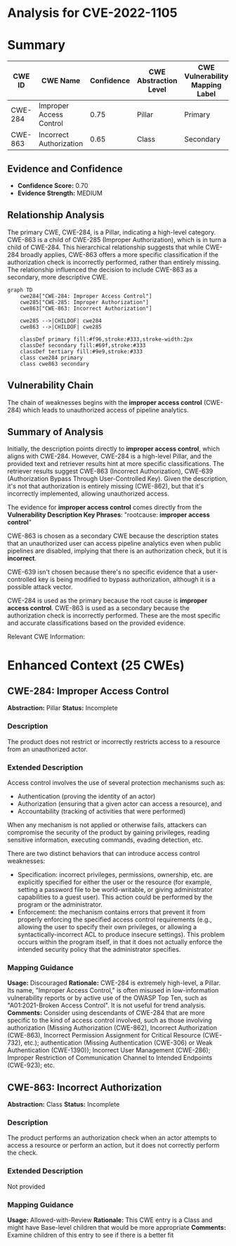 # Analysis for CVE-2022-1105

# Summary
| CWE ID | CWE Name | Confidence | CWE Abstraction Level | CWE Vulnerability Mapping Label | CWE-Vulnerability Mapping Notes |
|---|---|---|---|---|---|
| CWE-284 | Improper Access Control | 0.75 | Pillar | Primary | Discouraged |
| CWE-863 | Incorrect Authorization | 0.65 | Class | Secondary | Allowed-with-Review |

## Evidence and Confidence

*   **Confidence Score:** 0.70
*   **Evidence Strength:** MEDIUM

## Relationship Analysis
The primary CWE, CWE-284, is a Pillar, indicating a high-level category. CWE-863 is a child of CWE-285 (Improper Authorization), which is in turn a child of CWE-284. This hierarchical relationship suggests that while CWE-284 broadly applies, CWE-863 offers a more specific classification if the authorization check is incorrectly performed, rather than entirely missing. The relationship influenced the decision to include CWE-863 as a secondary, more descriptive CWE.

```mermaid
graph TD
    cwe284["CWE-284: Improper Access Control"]
    cwe285["CWE-285: Improper Authorization"]
    cwe863["CWE-863: Incorrect Authorization"]
    
    cwe285 -->|CHILDOF| cwe284
    cwe863 -->|CHILDOF| cwe285
    
    classDef primary fill:#f96,stroke:#333,stroke-width:2px
    classDef secondary fill:#69f,stroke:#333
    classDef tertiary fill:#9e9,stroke:#333
    class cwe284 primary
    class cwe863 secondary
```

## Vulnerability Chain
The chain of weaknesses begins with the **improper access control** (CWE-284) which leads to unauthorized access of pipeline analytics.

## Summary of Analysis
Initially, the description points directly to **improper access control**, which aligns with CWE-284. However, CWE-284 is a high-level Pillar, and the provided text and retriever results hint at more specific classifications. The retriever results suggest CWE-863 (Incorrect Authorization), CWE-639 (Authorization Bypass Through User-Controlled Key). Given the description, it's not that authorization is entirely missing (CWE-862), but that it's incorrectly implemented, allowing unauthorized access.

The evidence for **improper access control** comes directly from the **Vulnerability Description Key Phrases**: "rootcause: **improper access control**"

CWE-863 is chosen as a secondary CWE because the description states that an unauthorized user can access pipeline analytics even when public pipelines are disabled, implying that there is an authorization check, but it is **incorrect**.

CWE-639 isn't chosen because there's no specific evidence that a user-controlled key is being modified to bypass authorization, although it is a possible attack vector.

CWE-284 is used as the primary because the root cause is **improper access control**.
CWE-863 is used as a secondary because the authorization check is incorrectly performed. These are the most specific and accurate classifications based on the provided evidence.

Relevant CWE Information:

# Enhanced Context (25 CWEs)

## CWE-284: Improper Access Control
**Abstraction:** Pillar
**Status:** Incomplete

### Description
The product does not restrict or incorrectly restricts access to a resource from an unauthorized actor.

### Extended Description
Access control involves the use of several protection mechanisms such as:

- Authentication (proving the identity of an actor)
- Authorization (ensuring that a given actor can access a resource), and
- Accountability (tracking of activities that were performed)

When any mechanism is not applied or otherwise fails, attackers can compromise the security of the product by gaining privileges, reading sensitive information, executing commands, evading detection, etc.

There are two distinct behaviors that can introduce access control weaknesses:

- Specification: incorrect privileges, permissions, ownership, etc. are explicitly specified for either the user or the resource (for example, setting a password file to be world-writable, or giving administrator capabilities to a guest user). This action could be performed by the program or the administrator.
- Enforcement: the mechanism contains errors that prevent it from properly enforcing the specified access control requirements (e.g., allowing the user to specify their own privileges, or allowing a syntactically-incorrect ACL to produce insecure settings). This problem occurs within the program itself, in that it does not actually enforce the intended security policy that the administrator specifies.

### Mapping Guidance
**Usage:** Discouraged
**Rationale:** CWE-284 is extremely high-level, a Pillar. Its name, "Improper Access Control," is often misused in low-information vulnerability reports or by active use of the OWASP Top Ten, such as "A01:2021-Broken Access Control". It is not useful for trend analysis.
**Comments:** Consider using descendants of CWE-284 that are more specific to the kind of access control involved, such as those involving authorization (Missing Authorization (CWE-862), Incorrect Authorization (CWE-863), Incorrect Permission Assignment for Critical Resource (CWE-732), etc.); authentication (Missing Authentication (CWE-306) or Weak Authentication (CWE-1390)); Incorrect User Management (CWE-286); Improper Restriction of Communication Channel to Intended Endpoints (CWE-923); etc.

## CWE-863: Incorrect Authorization
**Abstraction:** Class
**Status:** Incomplete

### Description
The product performs an authorization check when an actor attempts to access a resource or perform an action, but it does not correctly perform the check.

### Extended Description
Not provided

### Mapping Guidance
**Usage:** Allowed-with-Review
**Rationale:** This CWE entry is a Class and might have Base-level children that would be more appropriate
**Comments:** Examine children of this entry to see if there is a better fit